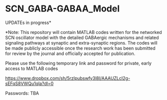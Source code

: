 # SCN_GABA-GABAA_Model

UPDATEs in progress*  

*Note: This repository will contain MATLAB codes written for the networked SCN oscillator model with the detailed GABAergic mechanisms and related signaling pathways at synaptic and extra-synaptic regions. The codes will be made publicly accessible once the research work has been submitted for review by the journal and officially accepted for publication.



Please use the following temporary link and password for private, early access to MATLAB codes

https://www.dropbox.com/sh/5rzlpubswfy3l8l/AAAUZLcI2g-sEFqS8VWQu1qla?dl=0 

Passwords: TBA
